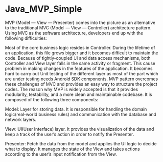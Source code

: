 # Java_MVP_Simple

MVP (Model — View — Presenter) comes into the picture as an alternative to the traditional MVC (Model — View — Controller) architecture pattern. Using MVC as the software architecture, developers end up with the following difficulties:

Most of the core business logic resides in Controller. During the lifetime of an application, this file grows bigger and it becomes difficult to maintain the code.
Because of tightly-coupled UI and data access mechanisms, both Controller and View layer falls in the same activity or fragment. This cause problem in making changes in the features of the application.
It becomes hard to carry out Unit testing of the different layer as most of the part which are under testing needs Android SDK components.
MVP pattern overcomes these challenges of MVC and provides an easy way to structure the project codes. The reason why MVP is widely accepted is that it provides modularity, testability, and a more clean and maintainable codebase. It is composed of the following three components:

Model: Layer for storing data. It is responsible for handling the domain logic(real-world business rules) and communication with the database and network layers.

View: UI(User Interface) layer. It provides the visualization of the data and keep a track of the user’s action in order to notify the Presenter.

Presenter: Fetch the data from the model and applies the UI logic to decide what to display. It manages the state of the View and takes actions according to the user’s input notification from the View.
